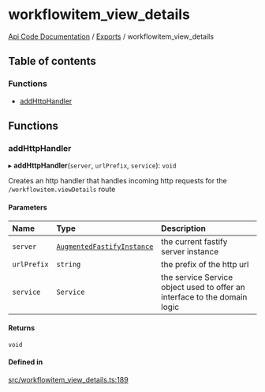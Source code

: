# workflowitem\_view\_details
 
[Api Code Documentation](../README.md) / [Exports](../modules.md) / workflowitem\_view\_details

## Table of contents

### Functions

- [addHttpHandler](workflowitem_view_details.md#addhttphandler)

## Functions

### addHttpHandler

▸ **addHttpHandler**(`server`, `urlPrefix`, `service`): `void`

Creates an http handler that handles incoming http requests for the `/workflowitem.viewDetails` route

#### Parameters

| Name | Type | Description |
| :------ | :------ | :------ |
| `server` | [`AugmentedFastifyInstance`](../interfaces/types.AugmentedFastifyInstance.md) | the current fastify server instance |
| `urlPrefix` | `string` | the prefix of the http url |
| `service` | `Service` | the service Service object used to offer an interface to the domain logic |

#### Returns

`void`

#### Defined in

[src/workflowitem_view_details.ts:189](https://github.com/openkfw/TruBudget/blob/2e83742/api/src/workflowitem_view_details.ts#L189)
